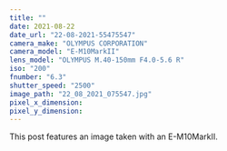 ```yaml
---
title: ""
date: 2021-08-22
date_url: "22-08-2021-55475547"
camera_make: "OLYMPUS CORPORATION"
camera_model: "E-M10MarkII"
lens_model: "OLYMPUS M.40-150mm F4.0-5.6 R"
iso: "200"
fnumber: "6.3"
shutter_speed: "2500"
image_path: "22_08_2021_075547.jpg"
pixel_x_dimension: 
pixel_y_dimension: 
---
```


This post features an image taken with an E-M10MarkII.